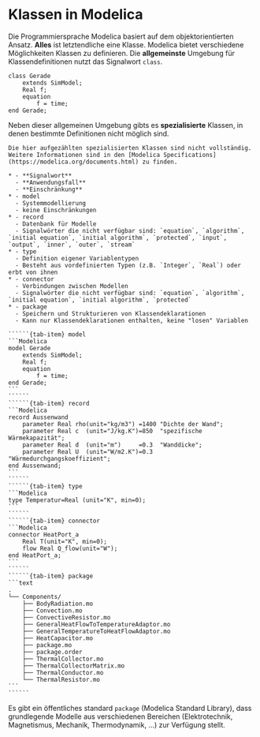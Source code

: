 # Klassen in Modelica

Die Programmiersprache Modelica basiert auf dem objektorientierten Ansatz. **Alles** ist letztendliche eine Klasse. Modelica bietet verschiedene Möglichkeiten Klassen zu definieren. Die **allgemeinste** Umgebung für Klassendefinitionen nutzt das Signalwort `class`.

```modelica
class Gerade
    extends SimModel;
    Real f;
    equation
        f = time;
end Gerade;
```

Neben dieser allgemeinen Umgebung gibts es **spezialisierte** Klassen, in denen bestimmte Definitionen nicht möglich sind.
```{margin} 
Die hier aufgezählten spezialisierten Klassen sind nicht vollständig. Weitere Informationen sind in den [Modelica Specifications](https://modelica.org/documents.html) zu finden.
```
```{list-table}
* - **Signalwort**
  - **Anwendungsfall**
  - **Einschränkung**
* - model
  - Systemmodellierung
  - keine Einschränkungen
* - record
  - Datenbank für Modelle
  - Signalwörter die nicht verfügbar sind: `equation`, `algorithm`, `initial equation`, `initial algorithm`, `protected`, `input`, `output`, `inner`, `outer`, `stream`
* - type
  - Definition eigener Variablentypen
  - Besteht aus vordefinierten Typen (z.B. `Integer`, `Real`) oder erbt von ihnen
* - connector
  - Verbindungen zwischen Modellen
  - Signalwörter die nicht verfügbar sind: `equation`, `algorithm`, `initial equation`, `initial algorithm`, `protected`
* - package
  - Speichern und Strukturieren von Klassendeklarationen
  - Kann nur Klassendeklarationen enthalten, keine "losen" Variablen
```

```````{tab-set}
``````{tab-item} model
```Modelica
model Gerade
    extends SimModel;
    Real f;
    equation
        f = time;
end Gerade;
```
``````
``````{tab-item} record
```Modelica
record Aussenwand
    parameter Real rho(unit="kg/m3") =1400 "Dichte der Wand";
    parameter Real c  (unit="J/kg.K")=850  "spezifische Wärmekapazität";
    parameter Real d  (unit="m")     =0.3  "Wanddicke";
    parameter Real U  (unit="W/m2.K")=0.3  "Wärmedurchgangskoeffizient";
end Aussenwand;
```
``````
``````{tab-item} type
```Modelica
type Temperatur=Real (unit="K", min=0);
```
``````
``````{tab-item} connector
```Modelica
connector HeatPort_a
    Real T(unit="K", min=0);
    flow Real Q_flow(unit="W");
end HeatPort_a;
```
``````
``````{tab-item} package
```text
.
└── Components/
    ├── BodyRadiation.mo
    ├── Convection.mo
    ├── ConvectiveResistor.mo
    ├── GeneralHeatFlowToTemperatureAdaptor.mo
    ├── GeneralTemperatureToHeatFlowAdaptor.mo
    ├── HeatCapacitor.mo
    ├── package.mo
    ├── package.order
    ├── ThermalCollector.mo
    ├── ThermalCollectorMatrix.mo
    ├── ThermalConductor.mo
    └── ThermalResistor.mo
```
``````
```````

Es gibt ein öffentliches standard `package` (Modelica Standard Library), dass grundlegende Modelle aus verschiedenen Bereichen (Elektrotechnik, Magnetismus, Mechanik, Thermodynamik, ...) zur Verfügung stellt.
